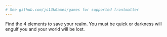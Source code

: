```yaml
---
# See github.com/js13kGames/games for supported frontmatter
---
```

Find the 4 elements to save your realm. You must be quick or darkness will engulf you and your world will be lost.